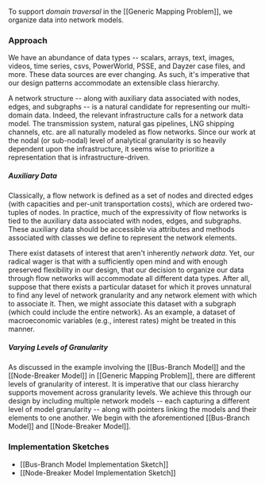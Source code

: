 To support *domain traversal* in the [[Generic Mapping Problem]], we organize data into network models.
### Approach
We have an abundance of data types -- scalars, arrays, text, images, videos, time series, csvs, PowerWorld, PSSE, and Dayzer case files, and more. These data sources are ever changing. As such, it's imperative that our design patterns accommodate an extensible class hierarchy.

A network structure -- along with auxiliary data associated with nodes, edges, and subgraphs -- is a natural candidate for representing our multi-domain data. Indeed, the relevant infrastructure calls for a network data model. The transmission system, natural gas pipelines, LNG shipping channels, etc. are all naturally modeled as flow networks. Since our work at the nodal (or sub-nodal) level of analytical granularity is so heavily dependent upon the infrastructure, it seems wise to prioritize a representation that is infrastructure-driven.

##### Auxiliary Data
Classically, a flow network is defined as a set of nodes and directed edges (with capacities and per-unit transportation costs), which are ordered two-tuples of nodes. In practice, much of the expressivity of flow networks is tied to the auxiliary data associated with nodes, edges, and subgraphs. These auxiliary data should be accessible via attributes and methods associated with classes we define to represent the network elements.

There exist datasets of interest that aren't inherently *network data*. Yet, our radical wager is that with a sufficiently open mind and with enough preserved flexibility in our design, that our decision to organize our data through flow networks will accommodate all different data types. After all, suppose that there exists a particular dataset for which it proves unnatural to find any level of network granularity and any network element with which to associate it. Then, we might associate this dataset with a subgraph (which could include the entire network). As an example, a dataset of macroeconomic variables (e.g., interest rates) might be treated in this manner.

##### Varying Levels of Granularity
As discussed in the example involving the [[Bus-Branch Model]] and the [[Node-Breaker Model]] in [[Generic Mapping Problem]], there are different levels of granularity of interest. It is imperative that our class hierarchy supports movement across granularity levels. We achieve this through our design by including multiple network models -- each capturing a different level of model granularity -- along with pointers linking the models and their elements to one another. We begin with the aforementioned [[Bus-Branch Model]] and [[Node-Breaker Model]].

### Implementation Sketches
- [[Bus-Branch Model Implementation Sketch]]
- [[Node-Breaker Model Implementation Sketch]]
